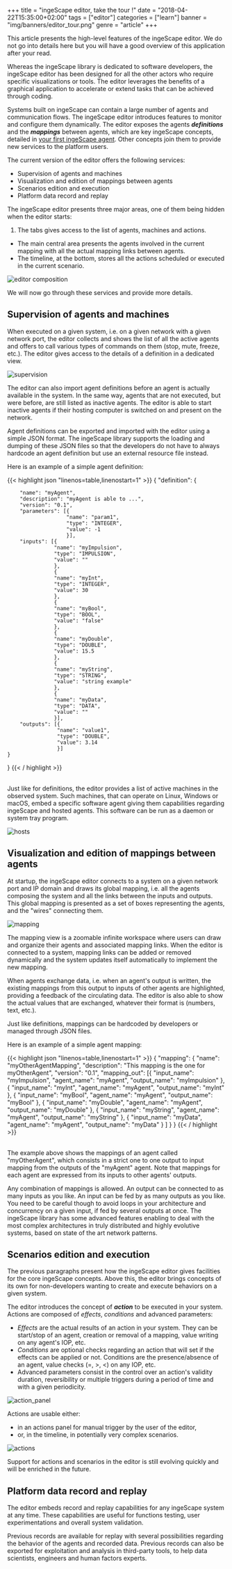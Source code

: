 +++
title = "ingeScape editor, take the tour !"
date = "2018-04-22T15:35:00+02:00"
tags = ["editor"]
categories = ["learn"]
banner = "img/banners/editor_tour.png"
genre = "article"
+++

This article presents the high-level features of the ingeScape editor. We do not go into details here but you will have a good overview of this application after your read.

Whereas the ingeScape library is dedicated to software developers, the ingeScape editor has been designed for all the other actors who require specific visualizations or tools. The editor leverages the benefits of a graphical application to accelerate or extend tasks that can be achieved through coding.

Systems built on ingeScape can contain a large number of agents and communication flows. The ingeScape editor introduces features to monitor and configure them dynamically. The editor exposes the agents ***definitions*** and the ***mappings*** between agents, which are key ingeScape concepts, detailed in [your first ingeScape agent](/blog/your_first_agent). Other concepts join them to provide new services to the platform users.

The current version of the editor offers the following services:

- Supervision of agents and machines
- Visualization and edition of mappings between agents
- Scenarios edition and execution
- Platform data record and replay

The ingeScape editor presents three major areas, one of them being hidden when the editor starts:

1. The tabs gives access to the list of agents, machines and actions.
+ The main central area presents the agents involved in the current mapping with all the actual mapping links between agents.
+ The timeline, at the bottom, stores all the actions scheduled or executed in the current scenario.

![editor composition](/snapshots/main_composition.png)


We will now go through these services and provide more details.

## Supervision of agents and machines

When executed on a given system, i.e. on a given network with a given network port, the editor collects and shows the list of all the active agents and offers to call various types of commands on them (stop, mute, freeze, etc.). The editor gives access to the details of a definition in a dedicated view.

![supervision](/snapshots/supervision.png)

The editor can also import agent definitions before an agent is actually available in the system. In the same way, agents that are not executed, but were before, are still listed as inactive agents. The editor is able to start inactive agents if their hosting computer is switched on and present on the network.

Agent definitions can be exported and imported with the editor using a simple JSON format. The ingeScape library supports the loading and dumping of these JSON files so that the developers do not have to always hardcode an agent definition but use an external resource file instead.

Here is an example of a simple agent definition:

{{< highlight json "linenos=table,linenostart=1" >}}
{
    "definition": {

        "name": "myAgent",
        "description": "myAgent is able to ...",
        "version": "0.1",
        "parameters": [{
                       "name": "param1",
                       "type": "INTEGER",
                       "value": -1
                       }],
        "inputs": [{
                   "name": "myImpulsion",
                   "type": "IMPULSION",
                   "value": ""
                   },
                   {
                   "name": "myInt",
                   "type": "INTEGER",
                   "value": 30
                   },
                   {
                   "name": "myBool",
                   "type": "BOOL",
                   "value": "false"
                   },
                   {
                   "name": "myDouble",
                   "type": "DOUBLE",
                   "value": 15.5
                   },
                   {
                   "name": "myString",
                   "type": "STRING",
                   "value": "string example"
                   },
                   {
                   "name": "myData",
                   "type": "DATA",
                   "value": ""
                   }],
        "outputs": [{
                    "name": "value1",
                    "type": "DOUBLE",
                    "value": 3.14
                    }]
    }
}
{{< / highlight >}}

<br>
Just like for definitions, the editor provides a list of active machines in the observed system. Such machines, that can operate on Linux, Windows or macOS, embed a specific software agent giving them capabilities regarding ingeScape and hosted agents. This software can be run as a daemon or system tray program.

![hosts](/snapshots/hosts.png)


## Visualization and edition of mappings between agents

At startup, the ingeScape editor connects to a system on a given network port and IP domain and draws its global mapping, i.e. all the agents composing the system and all the links between the inputs and outputs. This global mapping is presented as a set of boxes representing the agents, and the "wires" connecting them.

![mapping](/snapshots/mapping.png)

The mapping view is a zoomable infinite workspace where users can draw and organize their agents and associated mapping links. When the editor is connected to a system, mapping links can be added or removed dynamically and the system updates itself automatically to implement the new mapping.

When agents exchange data, i.e. when an agent's output is written, the existing mappings from this output to inputs of other agents are highlighted, providing a feedback of the circulating data. The editor is also able to show the actual values that are exchanged, whatever their format is (numbers, text, etc.).

Just like definitions, mappings can be hardcoded by developers or managed through JSON files.

Here is an example of a simple agent mapping:

{{< highlight json "linenos=table,linenostart=1" >}}
{
    "mapping": {
        "name": "myOtherAgentMapping",
        "description": "This mapping is the one for myOtherAgent",
        "version": "0.1",
        "mapping_out": [{
                        "input_name": "myImpulsion",
                        "agent_name": "myAgent",
                        "output_name": "myImpulsion"
                        },
                        {
                        "input_name": "myInt",
                        "agent_name": "myAgent",
                        "output_name": "myInt"
                        },
                        {
                        "input_name": "myBool",
                        "agent_name": "myAgent",
                        "output_name": "myBool"
                        },
                        {
                        "input_name": "myDouble",
                        "agent_name": "myAgent",
                        "output_name": "myDouble"
                        },
                        {
                        "input_name": "myString",
                        "agent_name": "myAgent",
                        "output_name": "myString"
                        },
                        {
                        "input_name": "myData",
                        "agent_name": "myAgent",
                        "output_name": "myData"
                        }
                        ]
    }
}
{{< / highlight >}}

<br>
The example above shows the mappings of an agent called "myOtherAgent", which consists in a strict one to one output to input mapping from the outputs of the "myAgent" agent. Note that mappings for each agent are expressed from its inputs to other agents' outputs.

Any combination of mappings is allowed. An output can be connected to as many inputs as you like. An input can be fed by as many outputs as you like. You need to be careful though to avoid loops in your architecture and concurrency on a given input, if fed by several outputs at once. The ingeScape library has some advanced features enabling to deal with the most complex architectures in truly distributed and highly evolutive systems, based on state of the art network patterns.


## Scenarios edition and execution

The previous paragraphs present how the ingeScape editor gives facilities for the core ingeScape concepts. Above this, the editor brings concepts of its own for non-developers wanting to create and execute behaviors on a given system.

The editor introduces the concept of ***action*** to be executed in your system. Actions are composed of *effects*, *conditions* and advanced parameters:

- *Effects* are the actual results of an action in your system. They can be start/stop of an agent, creation or removal of a mapping, value writing on any agent's IOP, etc.
- *Conditions* are optional checks regarding an action that will set if the effects can be applied or not. Conditions are the presence/absence of an agent, value checks (=, >, <) on any IOP, etc.
- Advanced parameters consist in the control over an action's validity duration, reversibility or multiple triggers during a period of time and with a given periodicity.

![action_panel](/snapshots/action_panel.png)

Actions are usable either:

- in an actions panel for manual trigger by the user of the editor,
- or, in the timeline, in potentially very complex scenarios.

![actions](/snapshots/actions.png)

Support for actions and scenarios in the editor is still evolving quickly and will be enriched in the future.


## Platform data record and replay

The editor embeds record and replay capabilities for any ingeScape system at any time. These capabilities are useful for functions testing, user experimentations and overall system validation.

Previous records are available for replay with several possibilities regarding the behavior of the agents and recorded data. Previous records can also be exported for exploitation and analysis in third-party tools, to help data scientists, engineers and human factors experts.





